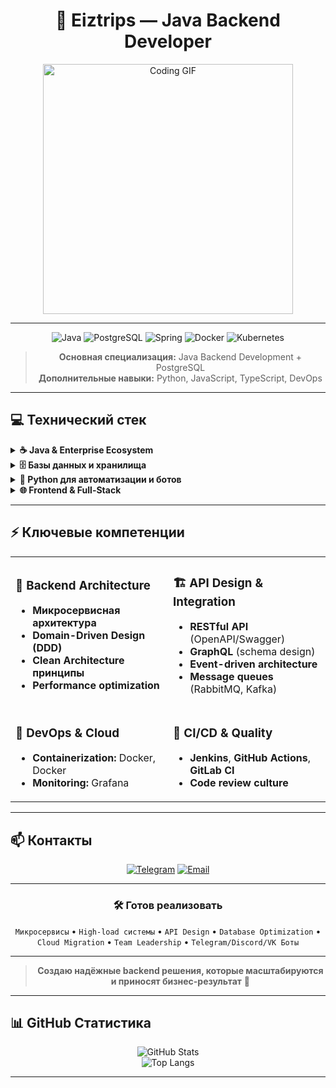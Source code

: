 <div align="center">

# 🚀 Eiztrips — Java Backend Developer

<img src="https://media.tenor.com/5uCC2ilwcm8AAAAi/arch-i-use-arch-btw.gif" width="400" alt="Coding GIF"/>

---

<img src="https://img.shields.io/badge/Java-ED8B00?style=for-the-badge&logo=java&logoColor=white" alt="Java"/>
<img src="https://img.shields.io/badge/PostgreSQL-316192?style=for-the-badge&logo=postgresql&logoColor=white" alt="PostgreSQL"/>
<img src="https://img.shields.io/badge/Spring-6DB33F?style=for-the-badge&logo=spring&logoColor=white" alt="Spring"/>
<img src="https://img.shields.io/badge/Docker-2496ED?style=for-the-badge&logo=docker&logoColor=white" alt="Docker"/>
<img src="https://img.shields.io/badge/Kubernetes-326CE5?style=for-the-badge&logo=kubernetes&logoColor=white" alt="Kubernetes"/>

> **Основная специализация:** Java Backend Development + PostgreSQL  
> **Дополнительные навыки:** Python, JavaScript, TypeScript, DevOps



</div>

---

## 💻 Технический стек

<details>
<summary><strong>☕ Java & Enterprise Ecosystem</strong></summary>

- **Core:** Java 11+ (LTS versions), Streams API, Multithreading, Memory Management
- **Frameworks:** Spring Boot (Data JPA, Security)
- **Build & Testing:** Gradle, JUnit 5

</details>

<details>
<summary><strong>🗄️ Базы данных и хранилища</strong></summary>

- **PostgreSQL:** Advanced SQL
- **ORM/ODM:** Hibernate/JPA
- **Кэширование:** Redis

</details>

<details>
<summary><strong>🐍 Python для автоматизации и ботов</strong></summary>

- **Автоматизация:** Скрипты для DevOps, data processing, monitoring
- **Web:** Flask, FastAPI для микросервисов и REST API
- **Data:** pandas, requests для интеграций и аналитики
- **Bot Development:** 
  - **Discord:** discord.py, discord-interactions
  - **Telegram:** python-telegram-bot, aiogram
  - **VK:** vk-api, vkbottle
  - **Webhook & Polling:** Обработка событий, middleware, состояния

</details>

<details>
<summary><strong>🌐 Frontend & Full-Stack</strong></summary>

- **JavaScript/TypeScript:** ES6+, async/await
- **Frameworks:** React, Node.js
- **API Integration:** REST, GraphQL

</details>

---

## ⚡ Ключевые компетенции

<table>
<tr>
<td width="50%">

### 🎯 Backend Architecture
- **Микросервисная архитектура**
- **Domain-Driven Design (DDD)**
- **Clean Architecture принципы**
- **Performance optimization**

</td>
<td width="50%">

### 🏗️ API Design & Integration
- **RESTful API** (OpenAPI/Swagger)
- **GraphQL** (schema design)
- **Event-driven architecture**
- **Message queues** (RabbitMQ, Kafka)

</td>
</tr>
<tr>
<td width="50%">

### 🐳 DevOps & Cloud
- **Containerization:** Docker, Docker 
- **Monitoring:** Grafana

</td>
<td width="50%">

### 🔄 CI/CD & Quality
- **Jenkins**, **GitHub Actions**, **GitLab CI**
- **Code review culture**

</td>
</tr>
</table>

---

## 📫 Контакты

<div align="center">

[![Telegram](https://img.shields.io/badge/Telegram-2CA5E0?style=for-the-badge&logo=telegram&logoColor=white)](https://t.me/contact_eiztrips)
[![Email](https://img.shields.io/badge/Email-D14836?style=for-the-badge&logo=gmail&logoColor=white)](mailto:eiztrips.dev@yandex.ru)

</div>

---

<div align="center">

### 🛠️ Готов реализовать

`Микросервисы` • `High-load системы` • `API Design` • `Database Optimization` • `Cloud Migration` • `Team Leadership` • `Telegram/Discord/VK Боты`

---

> **Создаю надёжные backend решения, которые масштабируются и приносят бизнес-результат** 💼

</div>

---

## 📊 GitHub Статистика

<div align="center">
  
<img src="https://github-readme-stats.vercel.app/api?username=Eiztrips&show_icons=true&theme=radical&hide_title=true&count_private=true" alt="GitHub Stats"/>
<br/>
<img src="https://github-readme-stats.vercel.app/api/top-langs/?username=Eiztrips&layout=compact&theme=radical" alt="Top Langs"/>

</div>

---
